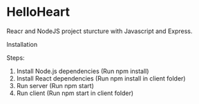 # HelloHeart
Reacr and NodeJS project sturcture with Javascript and Express.

Installation

Steps:
1. Install Node.js dependencies (Run npm install)
2. Install React dependencies (Run npm install in client folder)
3. Run server (Run npm start)
4. Run client (Run npm start in client folder)
